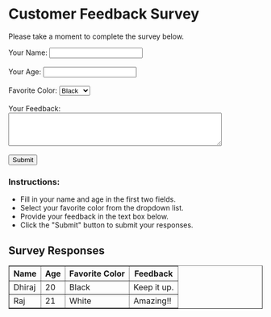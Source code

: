 <!DOCTYPE html>
<html lang="en">
<head>
  <meta charset="UTF-8">
  <meta name="viewport" content="width=device-width, initial-scale=1.0">
  <title>Online Survey</title>
</head>
<body>
  <h1>Customer Feedback Survey</h1>
  <p>Please take a moment to complete the survey below.</p>
  <form>
    <label>Your Name:</label>
    <input type="text">
    <br><br>
    <label>Your Age:</label>
    <input type="number">
    <br><br>
    <label>Favorite Color:</label>
    <select>
      <option value="black">Black</option>
      <option value="white">White</option>
      <option value="green">Green</option>
      <option value="yellow">Yellow</option>
    </select>
    <br><br>
    <label for="feedback">Your Feedback:</label>
    <br>
    <textarea id="feedback" name="feedback" rows="4" cols="50" required></textarea>
    <br><br>
    <input type="submit" value="Submit">

  </form>
  <h3>Instructions:</h3>
  <ul>
    <li>Fill in your name and age in the first two fields.</li>
    <li>Select your favorite color from the dropdown list.</li>
    <li>Provide your feedback in the text box below.</li>
    <li>Click the "Submit" button to submit your responses.</li>
  </ul>
  <h2>Survey Responses</h2>
  <table border="1">
    <tr>
      <th>Name</th>
      <th>Age</th>
      <th>Favorite Color</th>
      <th>Feedback</th>
    </tr>
    <tr>
      <td>Dhiraj</td>
      <td>20</td>
      <td>Black</td>
      <td>Keep it up.</td>
    </tr>
    <tr>
      <td>Raj</td>
      <td>21</td>
      <td>White</td>
      <td>Amazing!!</td>
    </tr>
  </table>
</body>
</html>
